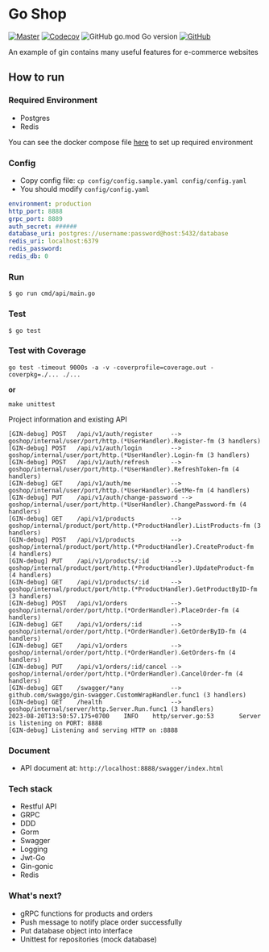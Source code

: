 # Go Shop
[![Master](https://github.com/quangdangfit/goshop/workflows/master/badge.svg)](https://github.com/quangdangfit/goshop/actions)
[![Codecov](https://img.shields.io/codecov/c/github/quangdangfit/goshop?style=flat-square)](https://codecov.io/gh/quangdangfit/goshop)
![GitHub go.mod Go version](https://img.shields.io/github/go-mod/go-version/quangdangfit/goshop?style=flat-square)
[![GitHub](https://img.shields.io/github/license/jrapoport/gothic?style=flat-square)](https://github.com/quangdangfit/goshop/blob/master/LICENSE)

An example of gin contains many useful features for e-commerce websites

## How to run

### Required Environment

- Postgres
- Redis

You can see the docker compose file [here](https://github.com/quangdangfit/docker-compose-template/blob/master/base/docker-compose.yml) to set up required environment

### Config
- Copy config file: `cp config/config.sample.yaml config/config.yaml`
- You should modify `config/config.yaml`

```yaml
environment: production
http_port: 8888
grpc_port: 8889
auth_secret: ######
database_uri: postgres://username:password@host:5432/database
redis_uri: localhost:6379
redis_password:
redis_db: 0
```

### Run
```shell script
$ go run cmd/api/main.go 
```

### Test
```shell script
$ go test
```

### Test with Coverage
```shell script
go test -timeout 9000s -a -v -coverprofile=coverage.out -coverpkg=./... ./...
```

**or**

```shell script
make unittest
```

Project information and existing API

```
[GIN-debug] POST   /api/v1/auth/register     --> goshop/internal/user/port/http.(*UserHandler).Register-fm (3 handlers)
[GIN-debug] POST   /api/v1/auth/login        --> goshop/internal/user/port/http.(*UserHandler).Login-fm (3 handlers)
[GIN-debug] POST   /api/v1/auth/refresh      --> goshop/internal/user/port/http.(*UserHandler).RefreshToken-fm (4 handlers)
[GIN-debug] GET    /api/v1/auth/me           --> goshop/internal/user/port/http.(*UserHandler).GetMe-fm (4 handlers)
[GIN-debug] PUT    /api/v1/auth/change-password --> goshop/internal/user/port/http.(*UserHandler).ChangePassword-fm (4 handlers)
[GIN-debug] GET    /api/v1/products          --> goshop/internal/product/port/http.(*ProductHandler).ListProducts-fm (3 handlers)
[GIN-debug] POST   /api/v1/products          --> goshop/internal/product/port/http.(*ProductHandler).CreateProduct-fm (4 handlers)
[GIN-debug] PUT    /api/v1/products/:id      --> goshop/internal/product/port/http.(*ProductHandler).UpdateProduct-fm (4 handlers)
[GIN-debug] GET    /api/v1/products/:id      --> goshop/internal/product/port/http.(*ProductHandler).GetProductByID-fm (3 handlers)
[GIN-debug] POST   /api/v1/orders            --> goshop/internal/order/port/http.(*OrderHandler).PlaceOrder-fm (4 handlers)
[GIN-debug] GET    /api/v1/orders/:id        --> goshop/internal/order/port/http.(*OrderHandler).GetOrderByID-fm (4 handlers)
[GIN-debug] GET    /api/v1/orders            --> goshop/internal/order/port/http.(*OrderHandler).GetOrders-fm (4 handlers)
[GIN-debug] PUT    /api/v1/orders/:id/cancel --> goshop/internal/order/port/http.(*OrderHandler).CancelOrder-fm (4 handlers)
[GIN-debug] GET    /swagger/*any             --> github.com/swaggo/gin-swagger.CustomWrapHandler.func1 (3 handlers)
[GIN-debug] GET    /health                   --> goshop/internal/server/http.Server.Run.func1 (3 handlers)
2023-08-20T13:50:57.175+0700    INFO    http/server.go:53       Server is listening on PORT: 8888
[GIN-debug] Listening and serving HTTP on :8888
```

### Document
* API document at: `http://localhost:8888/swagger/index.html`

### Tech stack
- Restful API
- GRPC
- DDD
- Gorm
- Swagger
- Logging
- Jwt-Go
- Gin-gonic
- Redis

### What's next?
- gRPC functions for products and orders
- Push message to notify place order successfully
- Put database object into interface
- Unittest for repositories (mock database)
